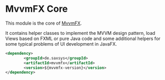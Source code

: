 # MvvmFX Core

This module is the core of [MvvmFX](https://github.com/sialcasa/mvvmFX).

It contains helper classes to implement the MVVM design pattern,
load Views based on FXML or pure Java code
and some additional helpers for some typical problems of UI development in JavaFX.


```xml
<dependency>
		<groupId>de.saxsys</groupId>
		<artifactId>mvvmfx</artifactId>
		<version>${mvvmfx-version}</version>
</dependency>
```

